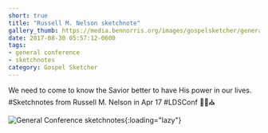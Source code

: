 ```yaml
---
short: true
title: "Russell M. Nelson sketchnote"
gallery_thumb: https://media.bennorris.org/images/gospelsketcher/general-conference/apr-2017/general-conference-nelson-sketchnote.jpg
date: 2017-08-30 05:57:12-0600
tags:
- general conference
- sketchnotes
category: Gospel Sketcher
---
```


We need to come to know the Savior better to have His power in our lives. #Sketchnotes from Russell M. Nelson in Apr 17 #LDSConf ✍🏼⛪️

![General Conference sketchnotes](https://media.bennorris.org/images/gospelsketcher/general-conference/apr-2017/general-conference-nelson-sketchnote.jpg){:loading="lazy"}
